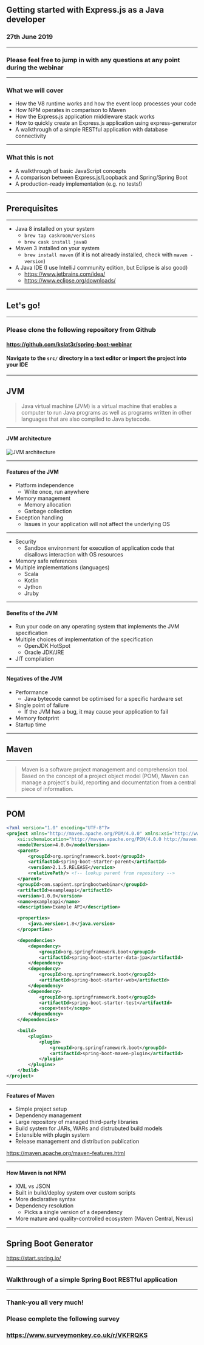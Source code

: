 ## Getting started with Express.js as a Java developer

### 27th June 2019

---

### Please feel free to jump in with any questions at any point during the webinar

---

### What we will cover

* How the V8 runtime works and how the event loop processes your code
* How NPM operates in comparison to Maven
* How the Express.js application middleware stack works
* How to quickly create an Express.js application using express-generator
* A walkthrough of a simple RESTful application with database connectivity

---

### What this is not

* A walkthrough of basic JavaScript concepts
* A comparison between Express.js/Loopback and Spring/Spring Boot
* A production-ready implementation (e.g. no tests!)

---

## Prerequisites

---

* Java 8 installed on your system
  * `brew tap caskroom/versions`
  * `brew cask install java8`
* Maven 3 installed on your system
  * `brew install maven` (if it is not already installed, check with `maven -version`)
* A Java IDE (I use IntelliJ community edition, but Eclipse is also good)
  * https://www.jetbrains.com/idea/
  * https://www.eclipse.org/downloads/

---

## Let's go!

---

### Please clone the following repository from Github

#### https://github.com/kslat3r/spring-boot-webinar
#### Navigate to the `src/` directory in a text editor or import the project into your IDE

---

## JVM

>  Java virtual machine (JVM) is a virtual machine that enables a computer to run Java programs as well as programs written in other languages that are also compiled to Java bytecode.

---

#### JVM architecture

![JVM architecture](https://github.com/kslat3r/spring-boot-webinar/raw/master/deck/assets/image/jvm-architecture.png)

---

#### Features of the JVM

* Platform independence 
  * Write once, run anywhere
* Memory management
  * Memory allocation
  * Garbage collection
* Exception handling
  * Issues in your application will not affect the underlying OS

---

* Security
  * Sandbox environment for execution of application code that disallows interaction with OS resources
* Memory safe references
* Multiple implementations (languages)
  * Scala
  * Kotlin
  * Jython
  * Jruby

---

#### Benefits of the JVM

* Run your code on any operating system that implements the JVM specification
* Multiple choices of implementation of the specification
  * OpenJDK HotSpot
  * Oracle JDK/JRE
* JIT compilation

---

#### Negatives of the JVM

* Performance
  * Java bytecode cannot be optimised for a specific hardware set
* Single point of failure
  * If the JVM has a bug, it may cause your application to fail
* Memory footprint
* Startup time

---

## Maven

---

>  Maven is a software project management and comprehension tool. Based on the concept of a project object model (POM), Maven can manage a project's build, reporting and documentation from a central piece of information.

---

## POM

```xml
<?xml version="1.0" encoding="UTF-8"?>
<project xmlns="http://maven.apache.org/POM/4.0.0" xmlns:xsi="http://www.w3.org/2001/XMLSchema-instance"
	xsi:schemaLocation="http://maven.apache.org/POM/4.0.0 http://maven.apache.org/xsd/maven-4.0.0.xsd">
	<modelVersion>4.0.0</modelVersion>
	<parent>
		<groupId>org.springframework.boot</groupId>
		<artifactId>spring-boot-starter-parent</artifactId>
		<version>2.1.5.RELEASE</version>
		<relativePath/> <!-- lookup parent from repository -->
	</parent>
	<groupId>com.sapient.springbootwebinar</groupId>
	<artifactId>exampleapi</artifactId>
	<version>1.0.0</version>
	<name>exampleapi</name>
	<description>Example API</description>

	<properties>
		<java.version>1.8</java.version>
	</properties>

	<dependencies>
		<dependency>
			<groupId>org.springframework.boot</groupId>
			<artifactId>spring-boot-starter-data-jpa</artifactId>
		</dependency>
		<dependency>
			<groupId>org.springframework.boot</groupId>
			<artifactId>spring-boot-starter-web</artifactId>
		</dependency>
		<dependency>
			<groupId>org.springframework.boot</groupId>
			<artifactId>spring-boot-starter-test</artifactId>
			<scope>test</scope>
		</dependency>
	</dependencies>

	<build>
		<plugins>
			<plugin>
				<groupId>org.springframework.boot</groupId>
				<artifactId>spring-boot-maven-plugin</artifactId>
			</plugin>
		</plugins>
	</build>
</project>
```

---

#### Features of Maven

* Simple project setup
* Dependency management
* Large repository of managed third-party libraries
* Build system for JARs, WARs and distrubuted build models
* Extensible with plugin system
* Release management and distribution publication

https://maven.apache.org/maven-features.html

---

#### How Maven is not NPM

* XML vs JSON
* Built in build/deploy system over custom scripts
* More declarative syntax
* Dependency resolution
  * Picks a single version of a dependency
* More mature and quality-controlled ecosystem (Maven Central, Nexus)

---

## Spring Boot Generator

https://start.spring.io/

---

### Walkthrough of a simple Spring Boot RESTful application

---

### Thank-you all very much!

### Please complete the following survey

### https://www.surveymonkey.co.uk/r/VKFRQKS